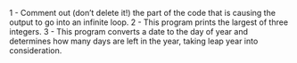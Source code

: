 1 - Comment out (don’t delete it!) the part of the code that is causing the output to go into an infinite loop.
2 - This program prints the largest of three integers.
3 - This program converts a date to the day of year and determines how many days are left in the year, taking leap year into consideration.
